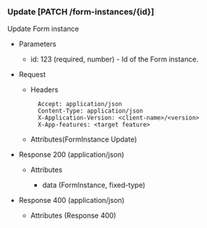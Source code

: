 ### Update [PATCH /form-instances/{id}]

Update Form instance

+ Parameters
    + id: 123 (required, number) - Id of the Form instance.

+ Request
    + Headers

            Accept: application/json
            Content-Type: application/json
            X-Application-Version: <client-name>/<version>
            X-App-features: <target feature>
          
    + Attributes(FormInstance Update)

+ Response 200 (application/json)

    + Attributes
                
        + data (FormInstance, fixed-type)
        
+ Response 400 (application/json)
              
    + Attributes (Response 400)

<!-- include(../error_responses.md) -->
